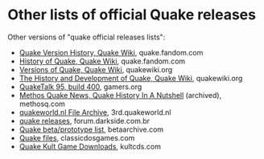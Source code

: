 # Other lists of official Quake releases

Other versions of "quake official releases lists":

* [Quake Version History, Quake Wiki](https://quake.fandom.com/wiki/Quake_Version_History), quake.fandom.com
* [History of Quake, Quake Wiki](https://quake.fandom.com/wiki/History_of_Quake), quake.fandom.com
* [Versions of Quake, Quake Wiki](https://quakewiki.org/wiki/Versions_of_Quake), quakewiki.org
* [The History and Development of Quake, Quake Wiki](https://quakewiki.org/wiki/The_History_and_Development_of_Quake), quakewiki.org
* [QuakeTalk 95, build 400](https://www.gamers.org/games/quake/quaketalk.txt), gamers.org
* [Methos Quake News, Quake History In A Nutshell](https://web.archive.org/web/20011026104833/http://www.methosq.com/newsjuly01.htm) (archived), methosq.com
* [quakeworld.nl File Archive](http://3rd.quakeworld.nl/files.html), 3rd.quakeworld.nl
* [quake releases](http://forum.darkside.com.br/vb/showthread.php?t=8753), forum.darkside.com.br
* [Quake beta/prototype list](https://www.betaarchive.com/forum/viewtopic.php?t=22492), betaarchive.com
* [Quake files](https://www.classicdosgames.com/forum/viewtopic.php?t=639), classicdosgames.com
* [Quake Kult Game Downloads](http://kultcds.com/Games/index.php?page=game&game=22), kultcds.com
